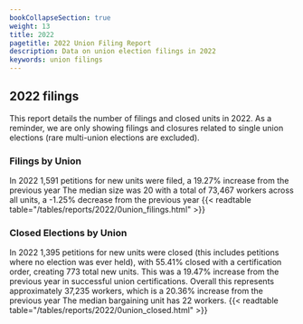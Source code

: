 ```yaml
---
bookCollapseSection: true
weight: 13
title: 2022
pagetitle: 2022 Union Filing Report
description: Data on union election filings in 2022
keywords: union filings
---
```


## 2022 filings

This report details the number of filings and closed units in 2022. As a reminder, we are only showing filings and closures related to single union elections (rare multi-union elections are excluded).

### Filings by Union
In 2022 1,591 petitions for new units were filed, a 19.27% increase from the previous year The median size was 20 with a total of 73,467 workers across all units, a -1.25% decrease from the previous year
{{< readtable table="/tables/reports/2022/0union_filings.html" >}}

### Closed Elections by Union
In 2022 1,395 petitions for new units were closed (this includes petitions where no election was ever held), with 55.41% closed with a certification order, creating 773 total new units. This was a 19.47% increase from the previous year in successful union certifications. Overall this represents approximately 37,235 workers, which is a 20.36% increase from the previous year The median bargaining unit has 22 workers.
{{< readtable table="/tables/reports/2022/0union_closed.html" >}}
